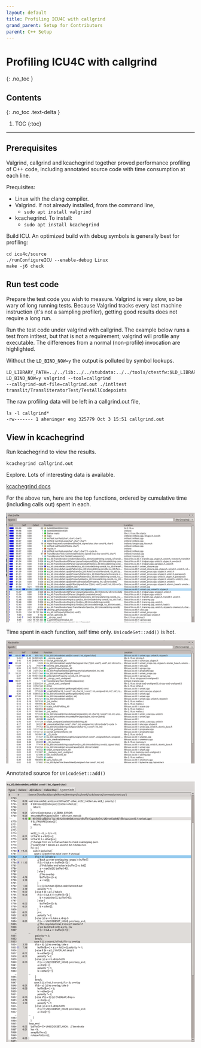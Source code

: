 ```yaml
---
layout: default
title: Profiling ICU4C with callgrind
grand_parent: Setup for Contributors
parent: C++ Setup
---
```


<!--
Copyright (C) 2016 and later: Unicode, Inc. and others.	Copyright (C) 2016 and later: Unicode, Inc. and others.
License & terms of use: http://www.unicode.org/copyright.html	License & terms of use: http://www.unicode.org/copyright.html
-->

# Profiling ICU4C with callgrind
{: .no_toc }

## Contents
{: .no_toc .text-delta }

1. TOC
{:toc}

---

## Prerequisites

Valgrind, callgrind and kcachegrind together proved performance profiling of C++
code, including annotated source code with time consumption at each line.

Prequisites:

* Linux with the clang compiler.
* Valgrind. If not already installed, from the command line,
  * `sudo apt install valgrind`
* kcachegrind. To install:
  * `sudo apt install kcachegrind`

Build ICU. An optimized build with debug symbols is generally best for
profiling:

```
cd icu4c/source
./runConfigureICU --enable-debug Linux
make -j6 check
```

## Run test code

Prepare the test code you wish to measure. Valgrind is very slow, so be wary of
long running tests. Because Valgrind tracks every last machine instruction (it's
not a sampling profiler), getting good results does not require a long run.

Run the test code under valgrind with callgrind. The example below runs a test
from intltest, but that is not a requirement; valgrind will profile any
executable. The differences from a normal (non-profile) invocation are
highlighted.

Without the `LD_BIND_NOW=y` the output is polluted by symbol lookups.

```
LD_LIBRARY_PATH=../../lib:../../stubdata:../../tools/ctestfw:$LD_LIBRARY_PATH
LD_BIND_NOW=y valgrind --tool=callgrind
--callgrind-out-file=callgrind.out ./intltest
translit/TransliteratorTest/TestAllCodepoints
```

The raw profiling data will be left in a callgrind.out file,

```
ls -l callgrind*
-rw------- 1 aheninger eng 325779 Oct 3 15:51 callgrind.out
```

## View in kcachegrind

Run kcachegrind to view the results.

```
kcachegrind callgrind.out
```

Explore. Lots of interesting data is available. 

[kcachegrind docs](https://kcachegrind.github.io/html/Documentation.html)

For the above run, here are the top functions, ordered by cumulative time
(including calls out) spent in each.

![image](kcache-cumulative.png)

Time spent in each function, self time only. `UnicodeSet::add()` is hot.

![image](kcache-flat.png)

Annotated source for `UnicodeSet::add()`

![image](kcache-source.png)
